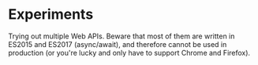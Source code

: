 # Experiments

Trying out multiple Web APIs. Beware that most of them are written in ES2015 and ES2017 (async/await), and therefore cannot be used in production (or you're lucky and only have to support Chrome and Firefox).
